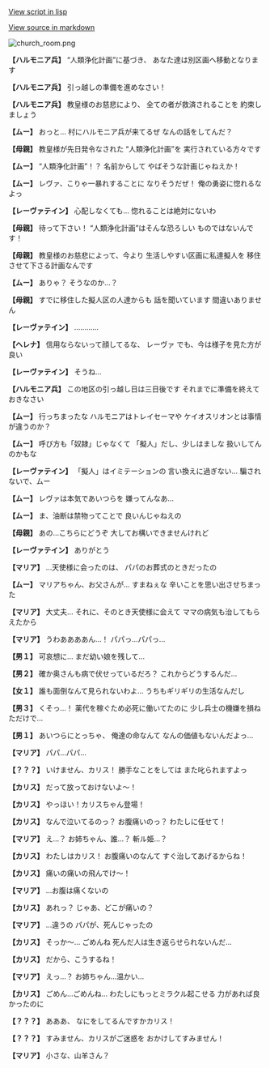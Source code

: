 [View script in lisp](../scripts/100212040.txt)

[View source in markdown](100212040.md)

![church_room.png](../images/backgrounds/church_room.png)

**【ハルモニア兵】**
“人類浄化計画”に基づき、
あなた達は別区画へ移動となります

**【ハルモニア兵】**
引っ越しの準備を進めなさい！

**【ハルモニア兵】**
教皇様のお慈悲により、
全ての者が救済されることを
約束しましょう

**【ムー】**
おっと…
村にハルモニア兵が来てるぜ
なんの話をしてんだ？

**【母親】**
教皇様が先日発令なされた
“人類浄化計画”を
実行されている方々です

**【ムー】**
“人類浄化計画”！？
名前からして
やばそうな計画じゃねえか！

**【ムー】**
レヴァ、こりゃ一暴れすることに
なりそうだぜ！
俺の勇姿に惚れるなよっ

**【レーヴァテイン】**
心配しなくても…
惚れることは絶対にないわ

**【母親】**
待って下さい！
“人類浄化計画”はそんな恐ろしい
ものではないんです！

**【母親】**
教皇様のお慈悲によって、今より
生活しやすい区画に私達擬人を
移住させて下さる計画なんです

**【ムー】**
ありゃ？
そうなのか…？

**【母親】**
すでに移住した擬人区の人達からも
話を聞いています
間違いありません

**【レーヴァテイン】**
…………

**【ヘレナ】**
信用ならないって顔してるな、
レーヴァ
でも、今は様子を見た方が良い

**【レーヴァテイン】**
そうね…

**【ハルモニア兵】**
この地区の引っ越し日は三日後です
それまでに準備を終えておきなさい

**【ムー】**
行っちまったな
ハルモニアはトレイセーマや
ケイオスリオンとは事情が違うのか？

**【ムー】**
呼び方も「奴隷」じゃなくて
「擬人」だし、少しはましな
扱いしてんのかもな

**【レーヴァテイン】**
「擬人」はイミテーションの
言い換えに過ぎない…
騙されないで、ムー

**【ムー】**
レヴァは本気であいつらを
嫌ってんなあ…

**【ムー】**
ま、油断は禁物ってことで
良いんじゃねえの

**【母親】**
あの…こちらにどうぞ
大してお構いできませんけれど

**【レーヴァテイン】**
ありがとう

**【マリア】**
…天使様に会ったのは、
パパのお葬式のときだったの

**【ムー】**
マリアちゃん、お父さんが…
すまねぇな
辛いことを思い出させちまった

**【マリア】**
大丈夫…
それに、そのとき天使様に会えて
ママの病気も治してもらえたから

**【マリア】**
うわああああん…！
パパっ…パパっ…

**【男１】**
可哀想に…
まだ幼い娘を残して…

**【男２】**
確か奥さんも病で伏せっているだろ？
これからどうするんだ…

**【女１】**
誰も面倒なんて見られないわよ…
うちもギリギリの生活なんだし

**【男３】**
くそっ…！
薬代を稼ぐため必死に働いてたのに
少し兵士の機嫌を損ねただけで…

**【男１】**
あいつらにとっちゃ、
俺達の命なんて
なんの価値もないんだよっ…

**【マリア】**
パパ…パパ…

**【？？？】**
いけません、カリス！
勝手なことをしては
また叱られますよっ

**【カリス】**
だって放っておけないよ～！

**【カリス】**
やっほい！カリスちゃん登場！

**【カリス】**
なんで泣いてるのっ？
お腹痛いのっ？
わたしに任せて！

**【マリア】**
え…？
お姉ちゃん、誰…？
斬ル姫…？

**【カリス】**
わたしはカリス！
お腹痛いのなんて
すぐ治してあげるからね！

**【カリス】**
痛いの痛いの飛んでけ～！

**【マリア】**
…お腹は痛くないの

**【カリス】**
あれっ？
じゃあ、どこが痛いの？

**【マリア】**
…違うの
パパが、死んじゃったの

**【カリス】**
そっか～…
ごめんね
死んだ人は生き返らせられないんだ…

**【カリス】**
だから、こうするね！

**【マリア】**
えっ…？
お姉ちゃん…温かい…

**【カリス】**
ごめん…ごめんね…
わたしにもっとミラクル起こせる
力があれば良かったのに

**【？？？】**
あああ、
なにをしてるんですかカリス！

**【？？？】**
すみません、カリスがご迷惑を
おかけしてすみません！

**【マリア】**
小さな、山羊さん？